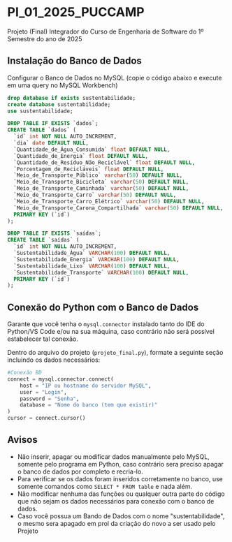 
# PI_01_2025_PUCCAMP

Projeto (Final) Integrador do Curso de Engenharia de Software do 1º Semestre do ano de 2025



## Instalação do Banco de Dados

Configurar o Banco de Dados no MySQL (copie o código abaixo e execute em uma query no MySQL Workbench)

```sql
drop database if exists sustentabilidade;
create database sustentabilidade;
use sustentabilidade;

DROP TABLE IF EXISTS `dados`;
CREATE TABLE `dados` (
  `id` int NOT NULL AUTO_INCREMENT,
  `dia` date DEFAULT NULL,
  `Quantidade_de_Água_Consumida` float DEFAULT NULL,
  `Quantidade_de_Energia` float DEFAULT NULL,
  `Quantidade_de_Resíduo_Não_Reciclável` float DEFAULT NULL,
  `Porcentagem_de_Recicláveis` float DEFAULT NULL,
  `Meio_de_Transporte_Público` varchar(50) DEFAULT NULL,
  `Meio_de_Transporte_Bicicleta` varchar(50) DEFAULT NULL,
  `Meio_de_Transporte_Caminhada` varchar(50) DEFAULT NULL,
  `Meio_de_Transporte_Carro` varchar(50) DEFAULT NULL,
  `Meio_de_Transporte_Carro_Elétrico` varchar(50) DEFAULT NULL,
  `Meio_de_Transporte_Carona_Compartilhada` varchar(50) DEFAULT NULL,
  PRIMARY KEY (`id`)
);

DROP TABLE IF EXISTS `saídas`;
CREATE TABLE `saídas` (
  `id` int NOT NULL AUTO_INCREMENT,
  `Sustentabilidade_Água` VARCHAR(100) DEFAULT NULL,
  `Sustentabilidade_Energia` VARCHAR(100) DEFAULT NULL,
  `Sustentabilidade_Lixo` VARCHAR(100) DEFAULT NULL,
  `Sustentabilidade_Transporte` VARCHAR(100) DEFAULT NULL,
  PRIMARY KEY (`id`)
);
```

## Conexão do Python com o Banco de Dados
Garante que você tenha o `mysql.connector` instalado tanto do IDE do Python/VS Code e/ou na sua máquina, caso contrário não será possível estabelecer tal conexão.

Dentro do arquivo do projeto (`projeto_final.py`), formate a seguinte seção incluindo os dados necessários:
```python
#Conexão BD
connect = mysql.connector.connect(
    host = "IP ou hostname do servidor MySQL",
    user = "Login",
    password = "Senha", 
    database = "Nome do banco (tem que existir)"
)
cursor = connect.cursor()
```

## Avisos
- Não inserir, apagar ou modificar dados manualmente pelo MySQL, somente pelo programa em Python, caso contrário sera preciso apagar o banco de dados por completo e recria-lo.
- Para verificar se os dados foram inseridos corretamente no banco, use somente comandos como `SELECT * FROM table` e nada além.
- Não modificar nenhuma das funções ou qualquer outra parte do código que não sejam os dados necessários para conexão com o banco de dados.
- Caso você possua um Bando de Dados com o nome "sustentabilidade", o mesmo sera apagado em prol da criação do novo a ser usado pelo Projeto